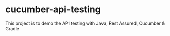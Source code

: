 # cucumber-api-testing
This project is to demo the API testing with Java, Rest Assured, Cucumber &amp; Gradle 
